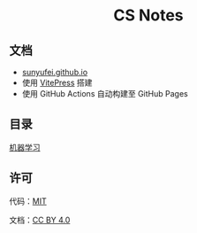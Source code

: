 <h1 align="center">CS Notes</h1>

## 文档

-  [sunyufei.github.io](https://sunyufei.github.io)
-  使用 [VitePress](https://vitepress.dev) 搭建
-  使用 GitHub Actions 自动构建至 GitHub Pages

## 目录

[机器学习](ML/)

## 许可

代码：[MIT](LICENSE)

文档：[CC BY 4.0](https://creativecommons.org/licenses/by/4.0/deed.zh)
